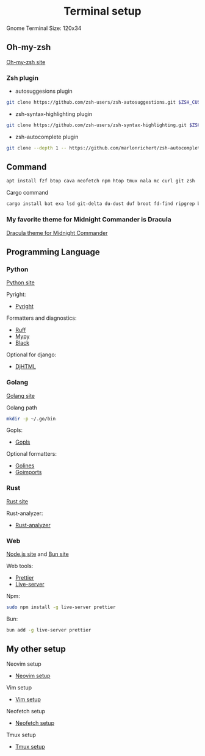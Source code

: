 <h1 align="center">Terminal setup</h1>

Gnome Terminal Size: 120x34

## Oh-my-zsh

[Oh-my-zsh site](https://ohmyz.sh/)

### Zsh plugin

- autosuggesions plugin

```bash
git clone https://github.com/zsh-users/zsh-autosuggestions.git $ZSH_CUSTOM/plugins/zsh-autosuggestions
```

- zsh-syntax-highlighting plugin

```bash
git clone https://github.com/zsh-users/zsh-syntax-highlighting.git $ZSH_CUSTOM/plugins/zsh-syntax-highlighting
```

- zsh-autocomplete plugin

```bash
git clone --depth 1 -- https://github.com/marlonrichert/zsh-autocomplete.git $ZSH_CUSTOM/plugins/zsh-autocomplete
```

## Command

```bash
apt install fzf btop cava neofetch npm htop tmux nala mc curl git zsh
```

Cargo command

```bash
cargo install bat exa lsd git-delta du-dust duf broot fd-find ripgrep bottom gping zoxide
```

### My favorite theme for Midnight Commander is Dracula
[Dracula theme for Midnight Commander](https://draculatheme.com/midnight-commander)

## Programming Language

### Python
[Python site](https://www.python.org/)

Pyright:
- [Pyright](https://microsoft.github.io/pyright/#/)

Formatters and diagnostics:
- [Ruff](https://github.com/astral-sh/ruff)
- [Mypy](https://github.com/python/mypy)
- [Black](https://github.com/psf/black)

Optional for django:
- [DjHTML](https://github.com/rtts/djhtml)

### Golang
[Golang site](https://go.dev/)

Golang path

```bash
mkdir -p ~/.go/bin
```

Gopls:
- [Gopls](https://pkg.go.dev/golang.org/x/tools/gopls)

Optional formatters:
- [Golines](https://pkg.go.dev/github.com/wrype/golines)
- [Goimports](https://pkg.go.dev/golang.org/x/tools/cmd/goimports)

### Rust
[Rust site](https://www.rust-lang.org/)

Rust-analyzer:
- [Rust-analyzer](https://rust-analyzer.github.io/)

### Web
[Node.js site](https://nodejs.org/en) and [Bun site](https://bun.sh/)

Web tools:
- [Prettier](https://prettier.io/)
- [Live-server](https://www.npmjs.com/package/live-server)

Npm:

```bash
sudo npm install -g live-server prettier
```

Bun:

```bash
bun add -g live-server prettier
```

## My other setup
Neovim setup
- [Neovim setup](https://github.com/Khalchenkov/neovim-config)

Vim setup
- [Vim setup](https://github.com/Khalchenkov/vim-config)

Neofetch setup
- [Neofetch setup](https://github.com/Khalchenkov/neofetch-config)

Tmux setup
- [Tmux setup](https://github.com/Khalchenkov/tmux-config)
